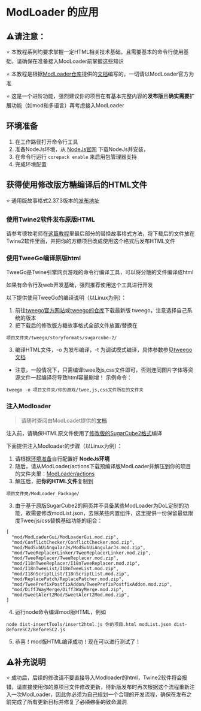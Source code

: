 # ModLoader 的应用
## ⚠️请注意：

⭐  本教程系列均要求掌握一定HTML相关技术基础，且需要基本的命令行使用基础，请确保在准备接入ModLoader前掌握这些知识

⭐  本教程是根据[ModLoader仓库](https://github.com/Lyoko-Jeremie/sugarcube-2-ModLoader)提供的[文档](https://github.com/Lyoko-Jeremie/sugarcube-2-ModLoader/blob/master/README.md)编写的，一切请以ModLoader官方为准

⭐  这是一个进阶功能，强烈建议你的项目在有基本完整内容的**发布版**且**确实需要**扩展功能（如mod和多语言）再考虑接入ModLoader

## 环境准备
1. 在工作路径打开命令行工具
2. 准备NodeJs环境，从 [NodeJs官网](https://nodejs.org) 下载NodeJs并安装，
3. 在命令行运行 `corepack enable` 来启用包管理器支持
4. 完成环境配置

## **获得使用修改版方糖编译后的HTML文件**

⭐  通用版故事格式2.37.3版本的[发布地址](https://github.com/RyaraSUKI/sugarcube-2-modloader/releases/tag/v2.37.3-modloader)

### **使用Twine2软件发布原版HTML**

请参考德牧老师在[这篇教程](https://www.yuque.com/u45355763/twine/mfgmss44dmv1uyme)里最后部分的替换故事格式方法，将下载后的文件放在Twine2软件里面，并把你的方糖项目改成使用这个格式后发布HTML文件

### **使用TweeGo编译原版html**

TweeGo是Twine引擎网页游戏的命令行编译工具，可以将分散的文件编译成html

如果有命令行及web开发基础，强烈推荐使用这个工具进行开发

以下提供使用TweeGo的编译说明（以Linux为例）：
1. 前往[tweego官方网站](https://www.motoslave.net/tweego/)或[tweego的仓库](https://github.com/tmedwards/tweego)下载最新版 tweego，注意选择自己系统的版本
2. 把下载后的修改版方糖故事格式全部文件放置/替换在
```
项目文件夹/tweego/storyformats/sugarcube-2/
```
3. 编译HTML文件，-o 为发布编译，-t 为调试模式编译，具体参数参见[tweego文档](https://www.motoslave.net/tweego/docs/)
- 注意，一般情况下，只需编译twee及js,css文件即可，否则连同图片字体等资源文件一起编译将导致html容量剧增！
示例命令：
```
tweego -o 项目文件夹/你的游戏/twee,js,css文件所在的文件夹
```
### **注入Modloader**

> 请随时查阅由ModLoadet提供的[文档](https://github.com/Lyoko-Jeremie/sugarcube-2-ModLoader) 

注入前，请确保HTML原文件使用了[修改版的SugarCube2格式](https://github.com/RyaraSUKI/sugarcube-2-modloader/releases/tag/v2.37.3-modloader)编译

下面提供注入Modloader的步骤（以Linux为例）：

1. 请根据[环境准备](##环境准备)自行配置好 **NodeJs环境** 
2. 随后，请从ModLoader/actions下载预编译版ModLoader并解压到你的项目的文件夹里：[ModLoader/actions](https://github.com/Lyoko-Jeremie/sugarcube-2-ModLoader/actions)
3. 解压后，把**你的HTML文件**复制到
```
项目文件夹/ModLoader_Package/
```

3. 由于基于原版SugarCube2的网页并不具备某些ModLoader为DoL定制的功能，故需要修改modList.json，去除某些内置组件，这里提供一份保留最低限度Twee/js/css替换基础功能的组合：
```
[
  "mod/ModLoaderGui/ModLoaderGui.mod.zip",
  "mod/ConflictChecker/ConflictChecker.mod.zip",
  "mod/ModSubUiAngularJs/ModSubUiAngularJs.mod.zip",
  "mod/TweeReplacerLinker/TweeReplacerLinker.mod.zip",
  "mod/TweeReplacer/TweeReplacer.mod.zip",
  "mod/I18nTweeReplacer/I18nTweeReplacer.mod.zip",
  "mod/I18nTweeList/I18nTweeList.mod.zip",
  "mod/I18nScriptList/I18nScriptList.mod.zip",
  "mod/ReplacePatch/ReplacePatcher.mod.zip",
  "mod/TweePrefixPostfixAddon/TweePrefixPostfixAddon.mod.zip",
  "mod/Diff3WayMerge/Diff3WayMerge.mod.zip",
  "mod/SweetAlert2Mod/SweetAlert2Mod.mod.zip",
]
```
4. 运行node命令编译mod版HTML，例如
```
node dist-insertTools/insert2html.js 你的项目.html modList.json dist-BeforeSC2/BeforeSC2.js
```
5. 恭喜！mod版HTML编译成功！现在可以进行测试了！

## ⚠️补充说明

⭐  成功后，后续的修改请不要直接导入Modloader的html，Twine2软件将会报错，请直接使用你的原项目文件修改更新，待新版发布时再次根据这个流程重新注入一次ModLoader，因此你必须为自己规划一个合理的开发流程，确保在发布之前完成了所有更新目标并修复了~~必须修复的~~致命漏洞